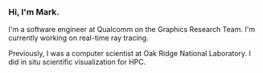 ### Hi, I'm Mark.

I'm a software engineer at Qualcomm on the Graphics Research Team. I'm currently working on real-time ray tracing. 

Previously, I was a computer scientist at Oak Ridge National Laboratory. I did in situ scientific visualization for HPC.

<!--
**m-kim/m-kim** is a ✨ _special_ ✨ repository because its `README.md` (this file) appears on your GitHub profile.

Here are some ideas to get you started:

- 🔭 I’m currently working on ...
- 🌱 I’m currently learning ...
- 👯 I’m looking to collaborate on ...
- 🤔 I’m looking for help with ...
- 💬 Ask me about ...
- 📫 How to reach me: ...
- 😄 Pronouns: ...
- ⚡ Fun fact: ...
-->
  
